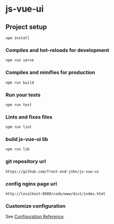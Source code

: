 # js-vue-ui

## Project setup
```
npm install
```

### Compiles and hot-reloads for development
```
npm run serve
```

### Compiles and minifies for production
```
npm run build
```

### Run your tests
```
npm run test
```

### Lints and fixes files
```
npm run lint
```

### build js-vue-ui lib
```
npm run lib
```
### git repository url
```
https://github.com/front-end-john/js-vue-ui
```

### config nginx page url
```
http://localhost:8080/code/www/dist/index.html
```

### Customize configuration
See [Configuration Reference](https://cli.vuejs.org/config/).
